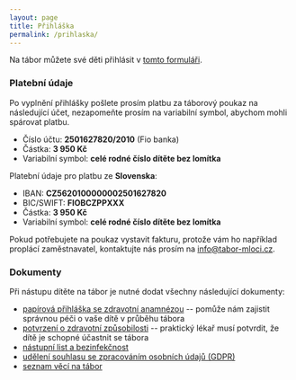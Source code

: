 ```yaml
---
layout: page
title: Přihláška
permalink: /prihlaska/
---
```


Na tábor můžete své děti přihlásit v [tomto formuláři](https://docs.google.com/forms/d/e/1FAIpQLSc582aLyU9CRF5iQ74FTdELeIbumI-q1Hwi0hzm7sVQpNbctg/viewform).

### Platební údaje

Po vyplnění přihlášky pošlete prosím platbu za táborový poukaz na následující
účet, nezapomeňte prosím na variabilní symbol, abychom mohli spárovat platbu.

* Číslo účtu: **2501627820/2010** (Fio banka)
* Částka: **3 950 Kč**
* Variabilní symbol: **celé rodné číslo dítěte bez lomítka**

Platební údaje pro platbu ze **Slovenska**:

* IBAN: **CZ5620100000002501627820**
* BIC/SWIFT: **FIOBCZPPXXX**
* Částka: **3 950 Kč**
* Variabilní symbol: **celé rodné číslo dítěte bez lomítka**

Pokud potřebujete na poukaz vystavit fakturu, protože vám ho například proplácí
zaměstnavatel, kontaktujte nás prosím na
<a href="mailto:info@tabor-mloci.cz">info@tabor-mloci.cz</a>.


### Dokumenty

Při nástupu dítěte na tábor je nutné dodat všechny následující dokumenty:

* [papírová přihláška se zdravotní anamnézou](/assets/doc/prihlaska_a_anamneza.pdf)
-- pomůže nám zajistit správnou péči o vaše dítě v průběhu tábora
* [potvrzení o zdravotní způsobilosti](/assets/doc/zdravotni_zpusobilost.pdf)
-- praktický lékař musí potvrdit, že dítě je schopné účastnit se tábora
* [nástupní list a bezinfekčnost](/assets/doc/nastupni_list_a_bezinfekcnost.pdf)
* [udělení souhlasu se zpracováním osobních údajů (GDPR)](/assets/doc/gdpr.pdf)
* [seznam věcí na tábor](/assets/doc/seznam_veci.pdf)
